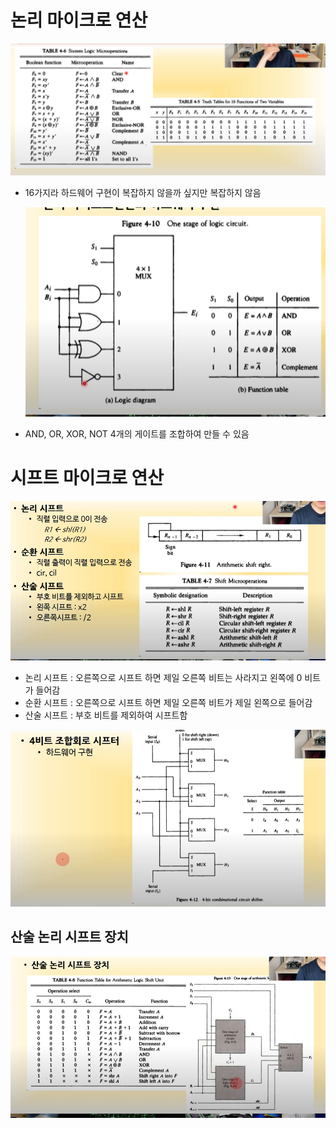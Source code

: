 # 논리 마이크로 연산

![image-20220630114552884](논리마이크로연산.assets/image-20220630114552884.png)

- 16가지라 하드웨어 구현이 복잡하지 않을까 싶지만 복잡하지 않음

  ![image-20220630114743171](논리마이크로연산.assets/image-20220630114743171.png)

- AND, OR, XOR, NOT 4개의 게이트를 조합하여 만들 수 있음

# 시프트 마이크로 연산

![image-20220630115001875](논리마이크로연산.assets/image-20220630115001875.png)

- 논리 시프트 : 오른쪽으로 시프트 하면 제일 오른쪽 비트는 사라지고 왼쪽에 0 비트가 들어감
- 순환 시프트 : 오른쪽으로 시프트 하면 제일 오른쪽 비트가 제일 왼쪽으로 들어감
- 산술 시프트 : 부호 비트를 제외하여 시프트함

![image-20220630115159826](논리마이크로연산.assets/image-20220630115159826.png)

## 산술 논리 시프트 장치

![image-20220630115329490](논리마이크로연산.assets/image-20220630115329490.png)